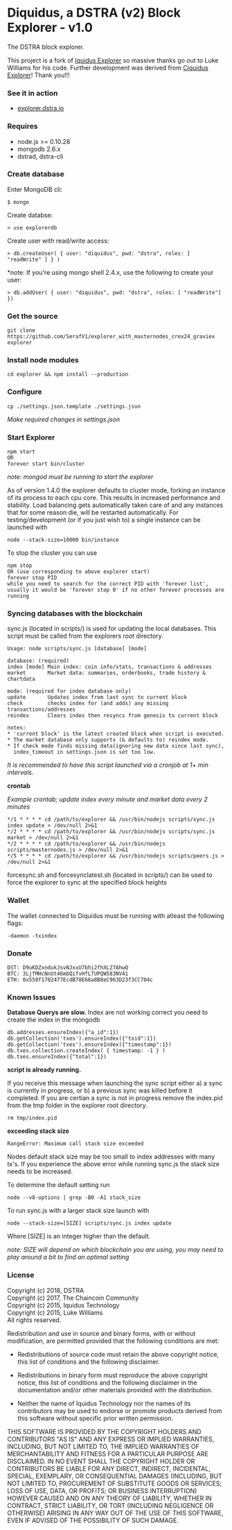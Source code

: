Diquidus, a DSTRA (v2) Block Explorer - v1.0
================

The DSTRA block explorer.

This project is a fork of [Iquidus Explorer](https://github.com/iquidus/explorer) so massive thanks go out to Luke Williams for his code. Further development was derived from [Ciquidus Explorer](https://github.com/suprnudr/ciquidus)! Thank you!!!

### See it in action

*  [explorer.dstra.io](https://explorer.dstra.io)


### Requires

*  node.js >= 0.10.28
*  mongodb 2.6.x
*  dstrad, dstra-cli

### Create database

Enter MongoDB cli:

    $ mongo

Create databse:

    > use explorerdb

Create user with read/write access:

    > db.createUser( { user: "diquidus", pwd: "dstra", roles: [ "readWrite" ] } )

*note: If you're using mongo shell 2.4.x, use the following to create your user:

    > db.addUser( { user: "diquidus", pwd: "dstra", roles: [ "readWrite"] })

### Get the source

    git clone https://github.com/SerafV1/explorer_with_masternodes_crex24_graviex explorer

### Install node modules

    cd explorer && npm install --production

### Configure

    cp ./settings.json.template ./settings.json

*Make required changes in settings.json*

### Start Explorer
    
    npm start
    OR
    forever start bin/cluster

*note: mongod must be running to start the explorer*

As of version 1.4.0 the explorer defaults to cluster mode, forking an instance of its process to each cpu core. This results in increased performance and stability. Load balancing gets automatically taken care of and any instances that for some reason die, will be restarted automatically. For testing/development (or if you just wish to) a single instance can be launched with

    node --stack-size=10000 bin/instance

To stop the cluster you can use

    npm stop
    OR (use corresponding to above explorer start)
    forever stop PID
    while you need to search for the correct PID with 'forever list', usually it would be 'forever stop 0' if no other forever processes are running

### Syncing databases with the blockchain

sync.js (located in scripts/) is used for updating the local databases. This script must be called from the explorers root directory.

    Usage: node scripts/sync.js [database] [mode]

    database: (required)
    index [mode] Main index: coin info/stats, transactions & addresses
    market       Market data: summaries, orderbooks, trade history & chartdata

    mode: (required for index database only)
    update       Updates index from last sync to current block
    check        checks index for (and adds) any missing transactions/addresses
    reindex      Clears index then resyncs from genesis to current block

    notes:
    * 'current block' is the latest created block when script is executed.
    * The market database only supports (& defaults to) reindex mode.
    * If check mode finds missing data(ignoring new data since last sync),
      index_timeout in settings.json is set too low.


*It is recommended to have this script launched via a cronjob at 1+ min intervals.*

**crontab**

*Example crontab; update index every minute and market data every 2 minutes*

    */1 * * * * cd /path/to/explorer && /usr/bin/nodejs scripts/sync.js index update > /dev/null 2>&1
    */2 * * * * cd /path/to/explorer && /usr/bin/nodejs scripts/sync.js market > /dev/null 2>&1
    */2 * * * * cd /path/to/explorer && /usr/bin/nodejs scripts/masternodes.js > /dev/null 2>&1
    */5 * * * * cd /path/to/explorer && /usr/bin/nodejs scripts/peers.js > /dev/null 2>&1

forcesync.sh and forcesynclatest.sh (located in scripts/) can be used to force the explorer to sync at the specified block heights

### Wallet

The wallet connected to Diquidus must be running with atleast the following flags:

    -daemon -txindex

### Donate
    
    DST: D9uKDZxndukJsvNJxxU7bhi2fhXLZ7AhwQ
    BTC: 3LjfMHcNnUt46mbQifvHfLTUPQW583NV41
    ETH: 0x550f1702477EcdB78E66a8B8eC963D23f3CC704c

### Known Issues
**Database Querys are slow.**
Index are not working correct you need to create the index in the mongodb

    db.addresses.ensureIndex({"a_id":1})
    db.getCollection('txes').ensureIndex({"txid":1})
    db.getCollection('txes').ensureIndex({"timestamp":1})
    db.txes.collection.createIndex( { timestamp: -1 } )
    db.txes.ensureIndex({"total":1})

**script is already running.**

If you receive this message when launching the sync script either a) a sync is currently in progress, or b) a previous sync was killed before it completed. If you are certian a sync is not in progress remove the index.pid from the tmp folder in the explorer root directory.

    rm tmp/index.pid

**exceeding stack size**

    RangeError: Maximum call stack size exceeded

Nodes default stack size may be too small to index addresses with many tx's. If you experience the above error while running sync.js the stack size needs to be increased.

To determine the default setting run

    node --v8-options | grep -B0 -A1 stack_size

To run sync.js with a larger stack size launch with

    node --stack-size=[SIZE] scripts/sync.js index update

Where [SIZE] is an integer higher than the default.

*note: SIZE will depend on which blockchain you are using, you may need to play around a bit to find an optimal setting*

### License

Copyright (c) 2018, DSTRA  
Copyright (c) 2017, The Chaincoin Community  
Copyright (c) 2015, Iquidus Technology  
Copyright (c) 2015, Luke Williams  
All rights reserved.

Redistribution and use in source and binary forms, with or without
modification, are permitted provided that the following conditions are met:

* Redistributions of source code must retain the above copyright notice, this
  list of conditions and the following disclaimer.

* Redistributions in binary form must reproduce the above copyright notice,
  this list of conditions and the following disclaimer in the documentation
  and/or other materials provided with the distribution.

* Neither the name of Iquidus Technology nor the names of its
  contributors may be used to endorse or promote products derived from
  this software without specific prior written permission.

THIS SOFTWARE IS PROVIDED BY THE COPYRIGHT HOLDERS AND CONTRIBUTORS "AS IS"
AND ANY EXPRESS OR IMPLIED WARRANTIES, INCLUDING, BUT NOT LIMITED TO, THE
IMPLIED WARRANTIES OF MERCHANTABILITY AND FITNESS FOR A PARTICULAR PURPOSE ARE
DISCLAIMED. IN NO EVENT SHALL THE COPYRIGHT HOLDER OR CONTRIBUTORS BE LIABLE
FOR ANY DIRECT, INDIRECT, INCIDENTAL, SPECIAL, EXEMPLARY, OR CONSEQUENTIAL
DAMAGES (INCLUDING, BUT NOT LIMITED TO, PROCUREMENT OF SUBSTITUTE GOODS OR
SERVICES; LOSS OF USE, DATA, OR PROFITS; OR BUSINESS INTERRUPTION) HOWEVER
CAUSED AND ON ANY THEORY OF LIABILITY, WHETHER IN CONTRACT, STRICT LIABILITY,
OR TORT (INCLUDING NEGLIGENCE OR OTHERWISE) ARISING IN ANY WAY OUT OF THE USE
OF THIS SOFTWARE, EVEN IF ADVISED OF THE POSSIBILITY OF SUCH DAMAGE.
